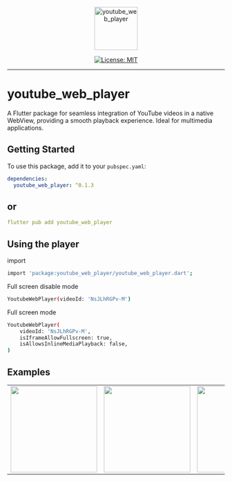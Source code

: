 <p align="center">
    <img src="https://i.ibb.co/rdQfwSg/icon-512.png" height="100" alt="youtube_web_player" />
</p>

<p align="center">
<a href="https://opensource.org/licenses/MIT"><img src="https://img.shields.io/badge/license-MIT-purple.svg" alt="License: MIT"></a>
</p>

---

# youtube_web_player

A Flutter package for seamless integration of YouTube videos in a native WebView, providing a smooth playback experience. Ideal for multimedia applications.

## Getting Started

To use this package, add it to your `pubspec.yaml`:

```yaml
dependencies:
  youtube_web_player: ^0.1.3
```
## or
```yaml
flutter pub add youtube_web_player
```

## Using the player

import

```bash
import 'package:youtube_web_player/youtube_web_player.dart';
```

Full screen disable mode

```bash
YoutubeWebPlayer(videoId: 'NsJLhRGPv-M')
```

Full screen mode

```bash
YoutubeWebPlayer(
    videoId: 'NsJLhRGPv-M',
    isIframeAllowFullscreen: true,
    isAllowsInlineMediaPlayback: false,
)
```
## Examples

<div style="text-align: center">
    <table>
        <tr>
            <td style="text-align: center">
                <a href="https://bloclibrary.dev/tutorials/flutter-counter">
                    <img src="https://i.ibb.co/HNgM4D1/image-19-12-24-11-58-1.png" width="200"/>
                </a>
            </td>            
            <td style="text-align: center">
                <a href="https://bloclibrary.dev/tutorials/flutter-infinite-list">
                    <img src="https://i.ibb.co/rHBFtnJ/image-19-12-24-11-58-2.png" width="200"/>
                </a>
            </td>
            <td style="text-align: center">
                <a href="https://bloclibrary.dev/tutorials/flutter-login">
                    <img src="https://i.ibb.co/R4Qt9PN/image-19-12-24-11-58.png" width="200" />
                </a>
            </td>
        </tr>
    </table>
</div>